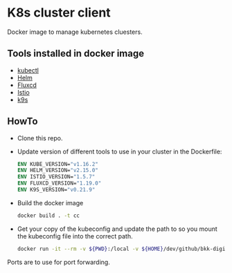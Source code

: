 # K8s cluster client

Docker image to manage kubernetes cluesters.

## Tools installed in docker image

- [kubectl](https://kubernetes.io/docs/tasks/tools/install-kubectl/)
- [Helm](https://helm.sh/docs/intro/install/)
- [Fluxcd](https://fluxcd.io/)
- [Istio](https://istio.io/)
- [k9s](https://k9scli.io/)

## HowTo

- Clone this repo.
- Update version of different tools to use in your cluster in the Dockerfile:

    ```dockerfile
    ENV KUBE_VERSION="v1.16.2"
    ENV HELM_VERSION="v2.15.0"
    ENV ISTIO_VERSION="1.5.7"
    ENV FLUXCD_VERSION="1.19.0"
    ENV K9S_VERSION="v0.21.9"
    ```

- Build the docker image

    ```bash
    docker build . -t cc
    ```

- Get your copy of the kubeconfig and update the path to so you mount the kubeconfig file into the correct path.

    ```bash
    docker run -it --rm -v ${PWD}:/local -v ${HOME}/dev/github/bkk-digitek/kubernetes/ace-test:/src -e KUBECONFIG=/src/kubeconfig.yaml -p 8200:8200 cc
    ```

Ports are to use for port forwarding.
